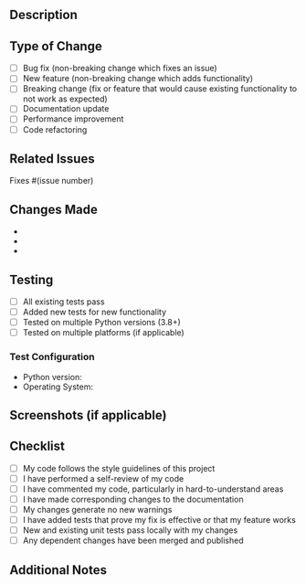 ## Description

<!-- Provide a brief description of the changes in this PR -->

## Type of Change

<!-- Mark the relevant option with an "x" -->

- [ ] Bug fix (non-breaking change which fixes an issue)
- [ ] New feature (non-breaking change which adds functionality)
- [ ] Breaking change (fix or feature that would cause existing functionality to not work as expected)
- [ ] Documentation update
- [ ] Performance improvement
- [ ] Code refactoring

## Related Issues

<!-- Link to related issues -->
Fixes #(issue number)

## Changes Made

<!-- List the main changes made in this PR -->

-
-
-

## Testing

<!-- Describe the tests you ran to verify your changes -->

- [ ] All existing tests pass
- [ ] Added new tests for new functionality
- [ ] Tested on multiple Python versions (3.8+)
- [ ] Tested on multiple platforms (if applicable)

### Test Configuration

- Python version:
- Operating System:

## Screenshots (if applicable)

<!-- Add screenshots to help explain your changes -->

## Checklist

<!-- Mark completed items with an "x" -->

- [ ] My code follows the style guidelines of this project
- [ ] I have performed a self-review of my code
- [ ] I have commented my code, particularly in hard-to-understand areas
- [ ] I have made corresponding changes to the documentation
- [ ] My changes generate no new warnings
- [ ] I have added tests that prove my fix is effective or that my feature works
- [ ] New and existing unit tests pass locally with my changes
- [ ] Any dependent changes have been merged and published

## Additional Notes

<!-- Add any additional notes or context about the PR here -->
